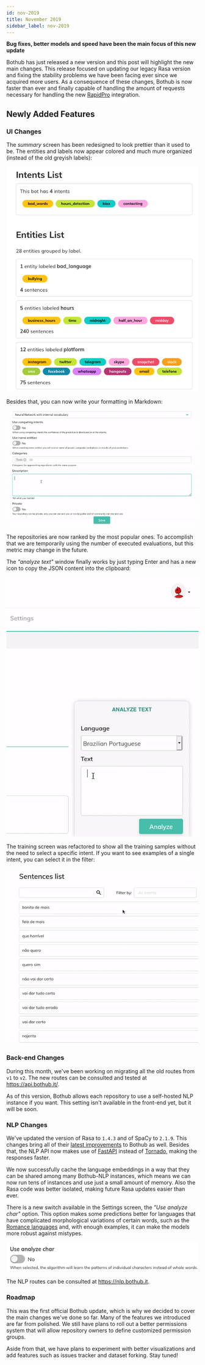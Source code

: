 ```yaml
---
id: nov-2019
title: November 2019
sidebar_label: nov-2019
---
```


**Bug fixes, better models and speed have been the main focus of this new update**

Bothub has just released a new version and this post will highlight the new main changes. This release focused on updating our legacy Rasa version and fixing the stability problems we have been facing ever since we acquired more users. As a consequence of these changes, Bothub is now faster than ever and finally capable of handling the amount of requests necessary for handling the new [RapidPro](https://rapidpro.io/) integration.

## Newly Added Features

### UI Changes

The _summary_ screen has been redesigned to look prettier than it used to be. The entities and labels now appear colored and much mure organized (instead of the old greyish labels):

![](nov-2019-media/new_summary_2.0.png)

Besides that, you can now write your formatting in Markdown:

![](nov-2019-media/markdown_summary.gif)

The repositories are now ranked by the most popular ones. To accomplish that we are temporarily using the number of executed evaluations, but this metric may change in the future.

The _"analyze text"_ window finally works by just typing Enter and has a new icon to copy the JSON content into the clipboard:

![](nov-2019-media/analyze_refactored.gif)

The training screen was refactored to show all the training samples without the need to select a specific intent. If you want to see examples of a single intent, you can select it in the filter:

![](nov-2019-media/new_training.gif)

### Back-end Changes

During this month, we've been working on migrating all the old routes from `v1` to `v2`. The new routes can be consulted and tested at https://api.bothub.it/.

As of this version, Bothub allows each repository to use a self-hosted NLP instance if you want. This setting isn't available in the front-end yet, but it will be soon.

### NLP Changes

We've updated the version of Rasa to `1.4.3` and of SpaCy to `2.1.9`. This changes bring all of their [latest improvements](https://explosion.ai/blog/spacy-v2-1) to Bothub as well. Besides that, the NLP API now makes use of [FastAPI](https://fastapi.tiangolo.com/) instead of [Tornado](https://www.tornadoweb.org/en/stable/), making the responses faster.

We now successfully cache the language embeddings in a way that they can be shared among many Bothub-NLP instances, which means we can now run tens of instances and use just a small amount of memory. Also the Rasa code was better isolated, making future Rasa updates easier than ever.

There is a new switch available in the Settings screen, the _"Use analyze char"_ option. This option makes some predictions better for languages that have complicated morphological variations of certain words, such as the [Romance languages](https://en.wikipedia.org/wiki/Romance_languages) and, with enough examples, it can make the models more robust against mistypes.

![](nov-2019-media/use_analyze_char.png)

The NLP routes can be consulted at https://nlp.bothub.it.

### Roadmap

This was the first official Bothub update, which is why we decided to cover the main changes we've done so far. Many of the features we introduced are far from polished. We still have plans to roll out a better permissions system that will allow repository owners to define customized permission groups.

Aside from that, we have plans to experiment with better visualizations and add features such as issues tracker and dataset forking. Stay tuned!